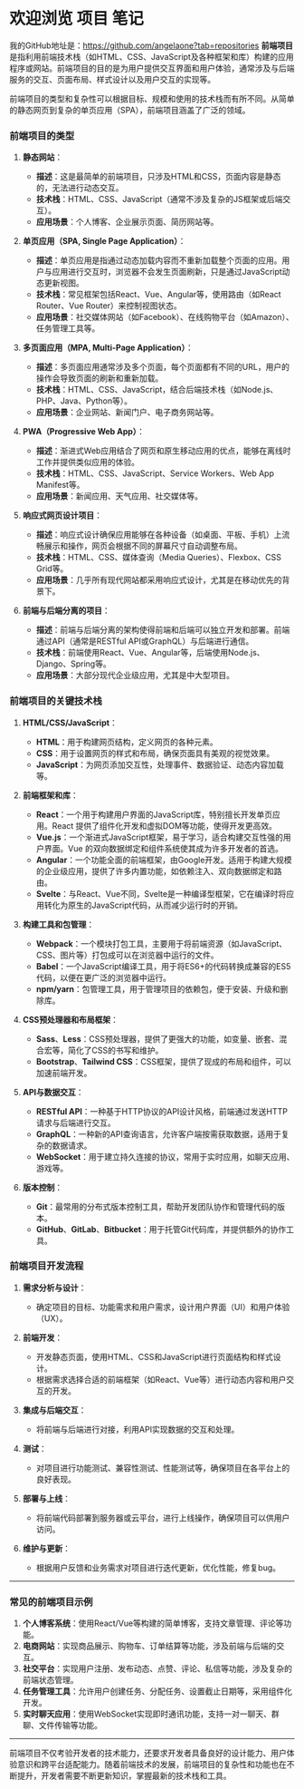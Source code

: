 # 欢迎浏览 项目 笔记

我的GitHub地址是：https://github.com/angelaone?tab=repositories
**前端项目**是指利用前端技术栈（如HTML、CSS、JavaScript及各种框架和库）构建的应用程序或网站。前端项目的目的是为用户提供交互界面和用户体验，通常涉及与后端服务的交互、页面布局、样式设计以及用户交互的实现等。

前端项目的类型和复杂性可以根据目标、规模和使用的技术栈而有所不同。从简单的静态网页到复杂的单页应用（SPA），前端项目涵盖了广泛的领域。

### 前端项目的类型

1. **静态网站**：
   - **描述**：这是最简单的前端项目，只涉及HTML和CSS，页面内容是静态的，无法进行动态交互。
   - **技术栈**：HTML、CSS、JavaScript（通常不涉及复杂的JS框架或后端交互）。
   - **应用场景**：个人博客、企业展示页面、简历网站等。

2. **单页应用（SPA, Single Page Application）**：
   - **描述**：单页应用是指通过动态加载内容而不重新加载整个页面的应用。用户与应用进行交互时，浏览器不会发生页面刷新，只是通过JavaScript动态更新视图。
   - **技术栈**：常见框架包括React、Vue、Angular等，使用路由（如React Router、Vue Router）来控制视图状态。
   - **应用场景**：社交媒体网站（如Facebook）、在线购物平台（如Amazon）、任务管理工具等。

3. **多页面应用（MPA, Multi-Page Application）**：
   - **描述**：多页面应用通常涉及多个页面，每个页面都有不同的URL，用户的操作会导致页面的刷新和重新加载。
   - **技术栈**：HTML、CSS、JavaScript，结合后端技术栈（如Node.js、PHP、Java、Python等）。
   - **应用场景**：企业网站、新闻门户、电子商务网站等。

4. **PWA（Progressive Web App）**：
   - **描述**：渐进式Web应用结合了网页和原生移动应用的优点，能够在离线时工作并提供类似应用的体验。
   - **技术栈**：HTML、CSS、JavaScript、Service Workers、Web App Manifest等。
   - **应用场景**：新闻应用、天气应用、社交媒体等。

5. **响应式网页设计项目**：
   - **描述**：响应式设计确保应用能够在各种设备（如桌面、平板、手机）上流畅展示和操作，网页会根据不同的屏幕尺寸自动调整布局。
   - **技术栈**：HTML、CSS、媒体查询（Media Queries）、Flexbox、CSS Grid等。
   - **应用场景**：几乎所有现代网站都采用响应式设计，尤其是在移动优先的背景下。

6. **前端与后端分离的项目**：
   - **描述**：前端与后端分离的架构使得前端和后端可以独立开发和部署。前端通过API（通常是RESTful API或GraphQL）与后端进行通信。
   - **技术栈**：前端使用React、Vue、Angular等，后端使用Node.js、Django、Spring等。
   - **应用场景**：大部分现代企业级应用，尤其是中大型项目。

### 前端项目的关键技术栈

1. **HTML/CSS/JavaScript**：
   - **HTML**：用于构建网页结构，定义网页的各种元素。
   - **CSS**：用于设置网页的样式和布局，确保页面具有美观的视觉效果。
   - **JavaScript**：为网页添加交互性，处理事件、数据验证、动态内容加载等。

2. **前端框架和库**：
   - **React**：一个用于构建用户界面的JavaScript库，特别擅长开发单页应用。React 提供了组件化开发和虚拟DOM等功能，使得开发更高效。
   - **Vue.js**：一个渐进式JavaScript框架，易于学习，适合构建交互性强的用户界面。Vue 的双向数据绑定和组件系统使其成为许多开发者的首选。
   - **Angular**：一个功能全面的前端框架，由Google开发。适用于构建大规模的企业级应用，提供了许多内置功能，如依赖注入、双向数据绑定和路由。
   - **Svelte**：与React、Vue不同，Svelte是一种编译型框架，它在编译时将应用转化为原生的JavaScript代码，从而减少运行时的开销。
   
3. **构建工具和包管理**：
   - **Webpack**：一个模块打包工具，主要用于将前端资源（如JavaScript、CSS、图片等）打包成可以在浏览器中运行的文件。
   - **Babel**：一个JavaScript编译工具，用于将ES6+的代码转换成兼容的ES5代码，以便在更广泛的浏览器中运行。
   - **npm/yarn**：包管理工具，用于管理项目的依赖包，便于安装、升级和删除库。

4. **CSS预处理器和布局框架**：
   - **Sass**、**Less**：CSS预处理器，提供了更强大的功能，如变量、嵌套、混合宏等，简化了CSS的书写和维护。
   - **Bootstrap**、**Tailwind CSS**：CSS框架，提供了现成的布局和组件，可以加速前端开发。

5. **API与数据交互**：
   - **RESTful API**：一种基于HTTP协议的API设计风格，前端通过发送HTTP请求与后端进行交互。
   - **GraphQL**：一种新的API查询语言，允许客户端按需获取数据，适用于复杂的数据请求。
   - **WebSocket**：用于建立持久连接的协议，常用于实时应用，如聊天应用、游戏等。

6. **版本控制**：
   - **Git**：最常用的分布式版本控制工具，帮助开发团队协作和管理代码的版本。
   - **GitHub**、**GitLab**、**Bitbucket**：用于托管Git代码库，并提供额外的协作工具。

### 前端项目开发流程

1. **需求分析与设计**：
   - 确定项目的目标、功能需求和用户需求，设计用户界面（UI）和用户体验（UX）。

2. **前端开发**：
   - 开发静态页面，使用HTML、CSS和JavaScript进行页面结构和样式设计。
   - 根据需求选择合适的前端框架（如React、Vue等）进行动态内容和用户交互的开发。

3. **集成与后端交互**：
   - 将前端与后端进行对接，利用API实现数据的交互和处理。

4. **测试**：
   - 对项目进行功能测试、兼容性测试、性能测试等，确保项目在各平台上的良好表现。

5. **部署与上线**：
   - 将前端代码部署到服务器或云平台，进行上线操作，确保项目可以供用户访问。

6. **维护与更新**：
   - 根据用户反馈和业务需求对项目进行迭代更新，优化性能，修复bug。

---

### 常见的前端项目示例

1. **个人博客系统**：使用React/Vue等构建的简单博客，支持文章管理、评论等功能。
2. **电商网站**：实现商品展示、购物车、订单结算等功能，涉及前端与后端的交互。
3. **社交平台**：实现用户注册、发布动态、点赞、评论、私信等功能，涉及复杂的前端状态管理。
4. **任务管理工具**：允许用户创建任务、分配任务、设置截止日期等，采用组件化开发。
5. **实时聊天应用**：使用WebSocket实现即时通讯功能，支持一对一聊天、群聊、文件传输等功能。

---

前端项目不仅考验开发者的技术能力，还要求开发者具备良好的设计能力、用户体验意识和跨平台适配能力。随着前端技术的发展，前端项目的复杂性和功能也在不断提升，开发者需要不断更新知识，掌握最新的技术栈和工具。